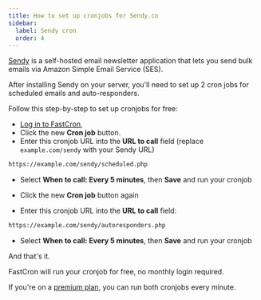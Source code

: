 ```yaml
---
title: How to set up cronjobs for Sendy.co
sidebar:
  label: Sendy cron
  order: 4
---
```


<a href="https://sendy.co/?ref=fastcron.com" rel="nofollow" target="_blank">Sendy</a> is a self-hosted  email newsletter application
that lets you send bulk emails via Amazon Simple Email Service (SES).

After installing Sendy on your server, you'll need to set up 2 cron jobs for scheduled emails and auto-responders.

Follow this step-by-step to set up cronjobs for free:
- [Log in to FastCron](https://app.fastcron.com/login),
- Click the new **Cron job** button.
- Enter this cronjob URL into the **URL to call** field (replace `example.com/sendy` with your Sendy URL)
```sh
https://example.com/sendy/scheduled.php
```
- Select **When to call: Every 5 minutes**, then **Save** and run your cronjob

- Click the new **Cron job** button again
- Enter this cronjob URL into the **URL to call** field:
```sh
https://example.com/sendy/autoresponders.php
```
- Select **When to call: Every 5 minutes**, then **Save** and run your cronjob

And that's it.

FastCron will run your cronjob for free, no monthly login required.

If you're on a [premium plan](/pricing), you can run both cronjobs every minute.